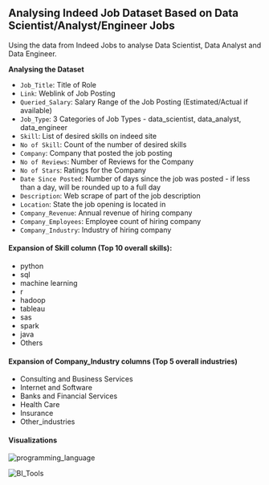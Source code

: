 ## Analysing Indeed Job Dataset Based on Data Scientist/Analyst/Engineer Jobs

Using the data from Indeed Jobs to analyse Data Scientist, Data Analyst and Data Engineer.

**Analysing the Dataset**

- `Job_Title`: Title of Role
- `Link`: Weblink of Job Posting
- `Queried_Salary`: Salary Range of the Job Posting (Estimated/Actual if available)
- `Job_Type`: 3 Categories of Job Types - data_scientist, data_analyst, data_engineer
- `Skill`: List of desired skills on indeed site
- `No of Skill`: Count of the number of desired skills
- `Company`: Company that posted the job posting
- `No of Reviews`: Number of Reviews for the Company
- `No of Stars`: Ratings for the Company
- `Date Since Posted`: Number of days since the job was posted - if less than a day, will be rounded up to a full day
- `Description`: Web scrape of part of the job description
- `Location`: State the job opening is located in
- `Company_Revenue`: Annual revenue of hiring company
- `Company_Employees`: Employee count of hiring company
- `Company_Industry`: Industry of hiring company

#### Expansion of Skill column (Top 10 overall skills):

- python
- sql
- machine learning
- r
- hadoop
- tableau
- sas
- spark
- java
- Others

#### Expansion of Company_Industry columns (Top 5 overall industries)

- Consulting and Business Services
- Internet and Software
- Banks and Financial Services
- Health Care
- Insurance
- Other_industries

#### Visualizations

![programming_language](https://user-images.githubusercontent.com/18138100/80250365-96eda200-866b-11ea-874d-e3b277d830ac.PNG)

![BI_Tools](https://user-images.githubusercontent.com/18138100/80250394-ab319f00-866b-11ea-8996-d67433457fff.PNG)
